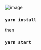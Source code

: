 ![image](https://user-images.githubusercontent.com/7190360/183601835-b64f8d5f-4f68-4755-8d69-634cbdf35485.png)

### `yarn install`

then
### `yarn start`


